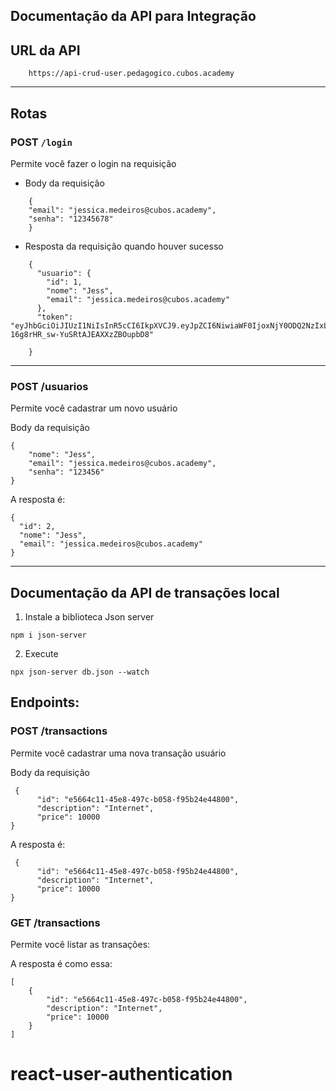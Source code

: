 ## Documentação da API para Integração

## URL da API

```javascript=
    https://api-crud-user.pedagogico.cubos.academy
```

---

## Rotas

### POST `/login`

Permite você fazer o login na requisição

- Body da requisição

```jsonld=
    {
	"email": "jessica.medeiros@cubos.academy",
	"senha": "12345678"
    }
```

- Resposta da requisição quando houver sucesso

```jsonld=
    {
      "usuario": {
        "id": 1,
        "nome": "Jess",
        "email": "jessica.medeiros@cubos.academy"
      },
      "token": "eyJhbGciOiJIUzI1NiIsInR5cCI6IkpXVCJ9.eyJpZCI6NiwiaWF0IjoxNjY0ODQ2NzIxLCJleHAiOjE2NjQ4NzU1MjF9.tV21FxS0qZ3-16g8rHR_sw-YuSRtAJEAXXzZBOupbD8"

    }
```

---

### POST /usuarios

Permite você cadastrar um novo usuário

Body da requisição

```jsonld=
{
    "nome": "Jess",
    "email": "jessica.medeiros@cubos.academy",
    "senha": "123456"
}
```

A resposta é:

```jsonld=
{
  "id": 2,
  "nome": "Jess",
  "email": "jessica.medeiros@cubos.academy"
}

```

---

## Documentação da API de transações local

1. Instale a biblioteca Json server

```shell
npm i json-server
```

2. Execute

```shell
npx json-server db.json --watch
```

## Endpoints:

### POST /transactions

Permite você cadastrar uma nova transação usuário

Body da requisição

```jsonld=
 {
      "id": "e5664c11-45e8-497c-b058-f95b24e44800",
      "description": "Internet",
      "price": 10000
}
```

A resposta é:

```jsonld=
 {
      "id": "e5664c11-45e8-497c-b058-f95b24e44800",
      "description": "Internet",
      "price": 10000
}

```

### GET /transactions

Permite você listar as transações:

A resposta é como essa:

```jsonld=
[
    {
        "id": "e5664c11-45e8-497c-b058-f95b24e44800",
        "description": "Internet",
        "price": 10000
    }
]
```
# react-user-authentication
